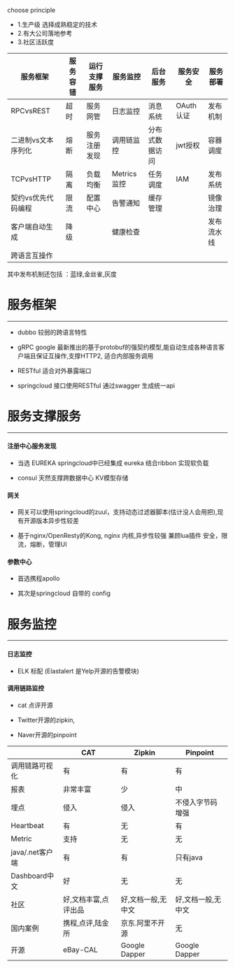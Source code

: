 choose principle

* 1.生产级 选择成熟稳定的技术
* 2.有大公司落地参考
* 3.社区活跃度


|服务框架|服务容错|运行支撑服务|服务监控|后台服务|服务安全|服务部署|
|-------|-------|-------|-------|-------|-------|-------|
|RPCvsREST|超时|服务网管|日志监控|消息系统|OAuth认证|发布机制|
|二进制vs文本序列化|熔断|服务注册发现|调用链监控|分布式数据访问|jwt授权|容器调度|
|TCPvsHTTP|隔离|负载均衡|Metrics监控|任务调度|IAM|发布系统
|契约vs优先代码编程|限流|配置中心|告警通知|缓存管理||镜像治理|
|客户端自动生成|降级||健康检查|||发布流水线|
|跨语言互操作|||||||

其中发布机制还包括 ：蓝绿,金丝雀,灰度 





# 服务框架
----

* dubbo 较弱的跨语言特性

* gRPC google 最新推出的基于protobuf的强契约模型,能自动生成各种语言客户端且保证互操作,支撑HTTP2, 适合内部服务调用

* RESTful 适合对外暴露端口

* springcloud  接口使用RESTful 通过swagger 生成统一api

# 服务支撑服务
-----
#### 注册中心服务发现

* 当选 EUREKA springcloud中已经集成 eureka 结合ribbon 实现软负载

* consul 天然支撑跨数据中心 KV模型存储

#### 网关

* 网关可以使用springcloud的zuul，支持动态过滤器脚本(估计没人会用把),现有开源版本异步性较差

* 基于nginx/OpenResty的Kong, nginx 内核,异步性较强 兼顾lua插件 安全，限流，熔断，管理UI 

#### 参数中心

* 首选携程apollo

* 其次是springcloud 自带的 config


# 服务监控
----

#### 日志监控

* ELK 标配 (Elastalert 是Yelp开源的告警模块)

#### 调用链路监控

* cat 点评开源

* Twitter开源的zipkin,

* Naver开源的pinpoint

||CAT|Zipkin|Pinpoint|
|----|----|----|----|
|调用链路可视化|有|有|有|
|报表|非常丰富|少|中|
|埋点|侵入|侵入|不侵入字节码增强|
|Heartbeat|有|无|有|
|Metric|支持|无|无|
|java/.net客户端|有|有|只有java|
|Dashboard中文|好|无|无|
|社区|好,文档丰富,点评出品|好,文档一般,无中文|好,文档一般,无中文|
|国内案例|携程,点评,陆金所|京东.阿里不开源|无|
|开源|eBay-CAL|Google Dapper|Google Dapper|





